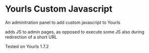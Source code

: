 # Yourls Custom Javascript
An adminitration panel to add custom javascript to Yourls

adds JS to admin pages, as
opposed to execute some JS also during redirection of a short URL

Tested on Yourls 1.7.2

